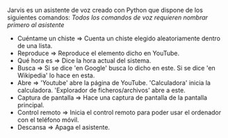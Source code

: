 Jarvis es un asistente de voz creado con Python que dispone de los siguientes comandos:
*Todos los comandos de voz requieren nombrar primero al asistente*
  - Cuéntame un chiste => Cuenta un chiste elegido aleatoriamente dentro de una lista.
  - Reproduce => Reproduce el elemento dicho en YouTube.
  - Qué hora es => Dice la hora actual del sistema.
  - Busca => Si se dice 'en Google' busca lo dicho en este. Si se dice 'en Wikipedia' lo hace en esta.
  - Abre => 'Youtube' abre la página de YouTube. 'Calculadora' inicia la calculadora. 'Explorador de ficheros/archivos' abre a este.
  - Captura de pantalla => Hace una captura de pantalla de la pantalla principal.
  - Control remoto => Inicia el control remoto para poder usar el ordenador con el teléfono móvil.
  - Descansa => Apaga el asistente.
